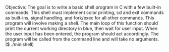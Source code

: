 Objective:
The goal is to write a basic shell program in C with a few built-in commands. This shell must implement color printing, cd and exit commands as built-ins, signal handling, and fork/exec for all other commands.
This program will involve making a shell. The main loop of this function should print the current working directory in blue, then wait for user input. When the user input has been entered, the program should act accordingly.
The program will be called from the command line and will take no arguments. ($ ./minishell)

